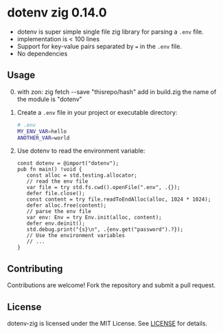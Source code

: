 # dotenv zig 0.14.0

- dotenv is super simple single file zig library for parsing a `.env` file.
- implementation is < 100 lines
- Support for key-value pairs separated by `=` in the `.env` file.
- No dependencies

## Usage

0. with zon: zig fetch --save "thisrepo/hash"
   add in build.zig the name of the module is "dotenv"

1. Create a `.env` file in your project or executable directory:

   ```sh
   # .env
   MY_ENV_VAR=hello
   ANOTHER_VAR=world
   ```

2. Use dotenv to read the environment variable:

   ```zig
   const dotenv = @import("dotenv");
   pub fn main() !void {
      const alloc = std.testing.allocator;
      // read the env file
      var file = try std.fs.cwd().openFile(".env", .{});
      defer file.close();
      const content = try file.readToEndAlloc(alloc, 1024 * 1024);
      defer alloc.free(content);
      // parse the env file
      var env: Env = try Env.init(alloc, content);
      defer env.deinit();
      std.debug.print("{s}\n", .{env.get("password").?});
      // Use the environment variables
      // ...
   }
   ```

## Contributing

Contributions are welcome! Fork the repository and submit a pull request.

## License

dotenv-zig is licensed under the MIT License. See [LICENSE](LICENSE) for details.
